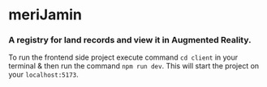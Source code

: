 # meriJamin
### A registry for land records and view it in Augmented Reality.

To run the frontend side project execute command `cd client` in your terminal & then 
run the command `npm run dev`. This will start the project on your `localhost:5173`.